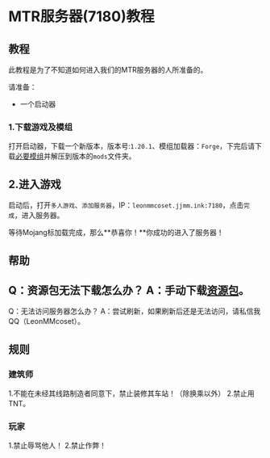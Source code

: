# MTR服务器(7180)教程
## 教程
此教程是为了不知道如何进入我们的MTR服务器的人所准备的。

请准备：

- 一个启动器

### 1.下载游戏及模组
打开启动器，下载一个新版本，版本号:`1.20.1`、模组加载器：`Forge`，下完后请下载[必要模组](https://modserverresorcepack.netlify.app/mod.zip)并解压到版本的`mods`文件夹。
## 2.进入游戏
启动后，打开`多人游戏`、`添加服务器`，IP：`leonmmcoset.jjmm.ink:7180`，点击`完成`，进入服务器。

等待Mojang标加载完成，那么**恭喜你！**你成功的进入了服务器！

## 帮助
Q：资源包无法下载怎么办？
A：手动下载[资源包](https://modserverresorcepack.netlify.app/gbt.zip)。
---
Q：无法访问服务器怎么办？
A：尝试刷新，如果刷新后还是无法访问，请私信我QQ（LeonMMcoset）。

## 规则
### 建筑师
1.不能在未经其线路制造者同意下，禁止装修其车站！（除换乘以外）
2.禁止用TNT。

### 玩家
1.禁止辱骂他人！
2.禁止作弊！
